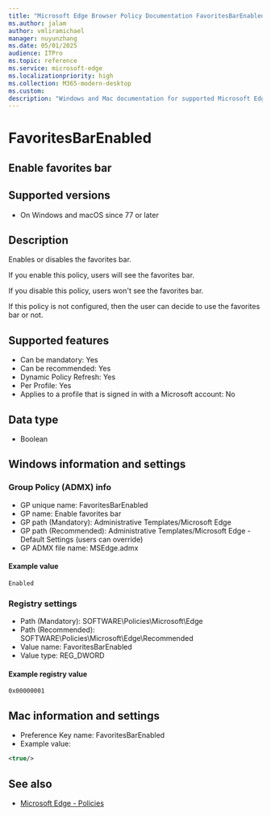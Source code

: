 ```yaml
---
title: "Microsoft Edge Browser Policy Documentation FavoritesBarEnabled"
ms.author: jalam
author: vmliramichael
manager: nuyunzhang
ms.date: 05/01/2025
audience: ITPro
ms.topic: reference
ms.service: microsoft-edge
ms.localizationpriority: high
ms.collection: M365-modern-desktop
ms.custom:
description: "Windows and Mac documentation for supported Microsoft Edge Browser policy: Enable favorites bar"
---
```


<!--THIS FILE IS AUTOMATICALLY GENERATED. MANUAL CHANGES WILL BE OVERWRITTEN.-->
<!--Please contact the Microsoft Edge Manageability team with any questions.-->

# FavoritesBarEnabled

## Enable favorites bar


## Supported versions

- On Windows and macOS since 77 or later

## Description

Enables or disables the favorites bar.

If you enable this policy, users will see the favorites bar.

If you disable this policy, users won't see the favorites bar.

If this policy is not configured, then the user can decide to use the favorites bar or not.

## Supported features

- Can be mandatory: Yes
- Can be recommended: Yes
- Dynamic Policy Refresh: Yes
- Per Profile: Yes
- Applies to a profile that is signed in with a Microsoft account: No

## Data type

- Boolean

## Windows information and settings

### Group Policy (ADMX) info

- GP unique name: FavoritesBarEnabled
- GP name: Enable favorites bar
- GP path (Mandatory): Administrative Templates/Microsoft Edge
- GP path (Recommended): Administrative Templates/Microsoft Edge - Default Settings (users can override)
- GP ADMX file name: MSEdge.admx

#### Example value

```
Enabled
```

### Registry settings

- Path (Mandatory): SOFTWARE\Policies\Microsoft\Edge
- Path (Recommended): SOFTWARE\Policies\Microsoft\Edge\Recommended
- Value name: FavoritesBarEnabled
- Value type: REG_DWORD

#### Example registry value

```
0x00000001
```


## Mac information and settings

- Preference Key name: FavoritesBarEnabled
- Example value:

```xml
<true/>
```

## See also
- [Microsoft Edge - Policies](../microsoft-edge-policies.md)
